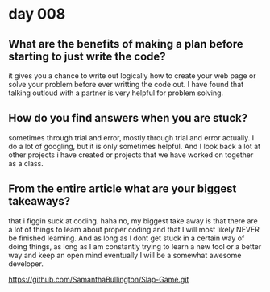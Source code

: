 # day 008

## What are the benefits of making a plan before starting to just write the code?

it gives you a chance to write out logically how to create your web page or solve your problem before ever writting the code out. I have found that talking outloud with a partner is very helpful for problem solving. 

## How do you find answers when you are stuck?

sometimes through trial and error, mostly through trial and error actually. I do a lot of googling, but it is only sometimes helpful. And I look back a lot at other projects i have created or projects that we have worked on together as a class. 
## From the entire article what are your biggest takeaways?

that i figgin suck at coding. haha no, my biggest take away is that there are a lot of things to learn about proper coding and that I will most likely NEVER be finished learning. And as long as I dont get stuck in a certain way of doing things, as long as I am constantly trying to learn a new tool or a better way and keep an open mind eventually I will be a somewhat awesome developer.

https://github.com/SamanthaBullington/Slap-Game.git